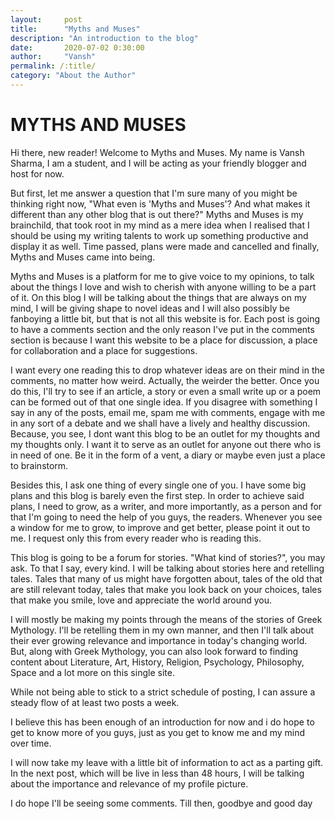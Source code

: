 ```yaml
---
layout:     post
title:      "Myths and Muses"
description: "An introduction to the blog"
date:       2020-07-02 0:30:00
author:     "Vansh"
permalink: /:title/
category: "About the Author"
---
```


# MYTHS AND MUSES

Hi there, new reader! Welcome to Myths and Muses. My name is Vansh Sharma, I am a student, and I will be acting as your friendly blogger and host for now.

But first, let me answer a question that I'm sure many of you might be thinking right now, "What even is 'Myths and Muses'? And what makes it different than any other blog that is out there?" Myths and Muses is my brainchild, that took root in my mind as a mere idea when I realised that I should be using my writing talents to work up something productive and display it as well. Time passed, plans were made and cancelled and finally, Myths and Muses came into being. 

Myths and Muses is a platform for me to give voice to my opinions, to talk about the things I love and wish to cherish with anyone willing to be a part of it. On this blog I will be talking about the things that are always on my mind, I will be giving shape to novel ideas and I will also possibly be fanboying a little bit, but that is not all this website is for. Each post is going to have a comments section and the only reason I've put in the comments section is because I want this website to be a place for discussion, a place for collaboration and a place for suggestions.

I want every one reading this to drop whatever ideas are on their mind in the comments, no matter how weird. Actually, the weirder the better. Once you do this, I'll try to see if an article, a story or even a small write up or a poem can be formed out of that one single idea. If you disagree with something I say in any of the posts, email me, spam me with comments, engage with me in any sort of a debate and we shall have a lively and healthy discussion. Because, you see, I dont want this blog to be an outlet for my thoughts and my thoughts only. I want it to serve as an outlet for anyone out there who is in need of one. Be it in the form  of a vent, a diary or maybe even just a place to brainstorm.

Besides this, I ask one thing of every single one of you. I have some big plans and this blog is barely even the first step. In order to achieve said plans, I need to grow, as a writer, and more importantly, as a person and for that I'm going to need the help of you guys, the readers. Whenever you see a window for me to grow, to improve and get better, please point it out to me. I request only this from every reader who is reading this.

This blog is going to be a forum for stories. "What kind of stories?", you may ask. To that I say, every kind. I will be talking about stories here and retelling tales. Tales that many of us might have forgotten about, tales of the old that are still relevant today, tales that make you look back on your choices, tales that make you smile, love and appreciate the world around you.

I will mostly be making my points through the means of the stories of Greek Mythology. I'll be retelling them in my own manner, and then I'll talk about their ever growing relevance and importance in today's changing world. But, along with Greek Mythology, you can also look forward to finding content about Literature, Art, History, Religion, Psychology, Philosophy, Space and a lot more on this single site.

While not being able to stick to a strict schedule of posting, I can assure a steady flow of at least two posts a week.

I believe this has been enough of an introduction for now and i do hope to get to know more of you guys, just as you get to know me and my mind over time.

I will now take my leave with a little bit of information to act as a parting gift. In the next post, which will be live in less than 48 hours, I will be talking about the importance and relevance of my profile picture.

I do hope I'll be seeing some comments. Till then, goodbye and good day


